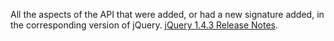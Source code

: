 All the aspects of the API that were added, or had a new signature added, in the corresponding version of jQuery.
				<a href="https://blog.jquery.com/2010/10/16/jquery-143-released/">jQuery 1.4.3 Release Notes</a>.
			